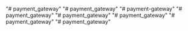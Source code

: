 "# payment_gateway" 
"# payment_gateway" 
"# payment-gateway" 
"# payment_gateway" 
"# payment_gateway" 
"# payment_gateway" 
"# payment_gateway" 
"# payment_gateway" 

